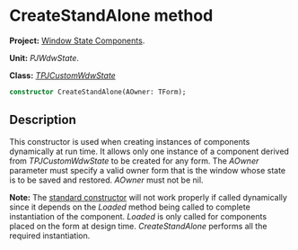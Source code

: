 # CreateStandAlone method #

**Project:** [Window State Components](WindowStateComponents.md).

**Unit:** _PJWdwState_.

**Class:** _[TPJCustomWdwState](TPJCustomWdwState.md)_

```pascal
constructor CreateStandAlone(AOwner: TForm);
```

## Description ##

This constructor is used when creating instances of components dynamically at run time. It allows only one instance of a component derived from _TPJCustomWdwState_ to be created for any form. The _AOwner_ parameter must specify a valid owner form that is the window whose state is to be saved and restored. _AOwner_ must not be nil.

**Note:** The [standard constructor](TPJCustomWdwStateCreate.md) will not work properly if called dynamically since it depends on the _Loaded_ method being called to complete instantiation of the component. _Loaded_ is only called for components placed on the form at design time. _CreateStandAlone_ performs all the required instantiation.